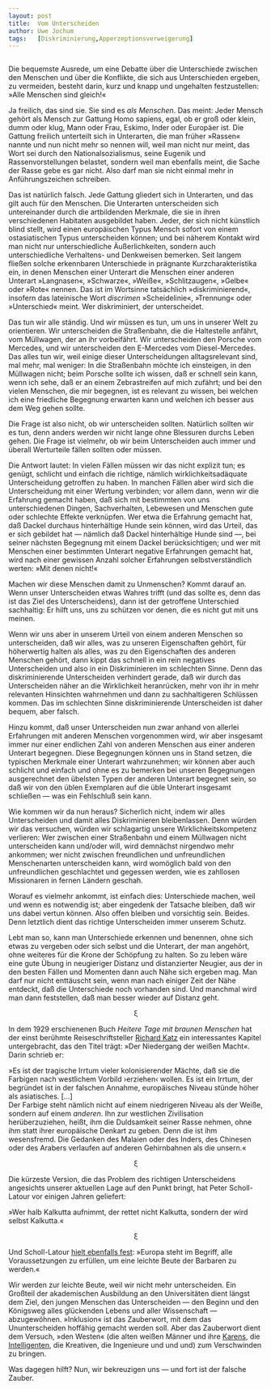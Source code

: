 ```yaml
---
layout:	post
title:	Vom Unterscheiden
author:	Uwe Jochum
tags:   [Diskriminierung,Apperzeptionsverweigerung]
---
```


<img src="https://vg07.met.vgwort.de/na/75946349ea5b44fdbc9d5d083f59f2d4" width="1" height="1" alt="">

Die bequemste Ausrede, um eine Debatte über die Unterschiede
zwischen den Menschen und über die Konflikte, die sich aus
Unterschieden ergeben, zu vermeiden, besteht darin, kurz und
knapp und ungehalten festzustellen: »Alle Menschen sind gleich!«

Ja freilich, das sind sie. Sie sind es *als Menschen*. Das meint:
Jeder Mensch gehört als Mensch zur Gattung Homo sapiens, egal, ob
er groß oder klein, dumm oder klug, Mann oder Frau, Eskimo, Inder
oder Europäer ist. Die Gattung freilich unterteilt sich in
Unterarten, die man früher »Rassen« nannte und nun nicht mehr so
nennen will, weil man nicht nur meint, das Wort sei durch den
Nationalsozialismus, seine Eugenik und Rassenvorstellungen
belastet, sondern weil man ebenfalls meint, die Sache der Rasse
gebe es gar nicht. Also darf man sie nicht einmal mehr in
Anführungszeichen schreiben.

Das ist natürlich falsch. Jede Gattung gliedert sich in
Unterarten, und das gilt auch für den Menschen. Die Unterarten
unterscheiden sich untereinander durch die artbildenden Merkmale,
die sie in ihren verschiedenen Habitaten ausgebildet
haben. Jeder, der sich nicht künstlich blind stellt, wird einen
europäischen Typus Mensch sofort von einem ostasiatischen Typus
unterscheiden können; und bei näherem Kontakt wird man nicht nur
unterschiedliche Äußerlichkeiten, sondern auch unterschiedliche
Verhaltens- und Denkweisen bemerken. Seit langem fließen solche
erkennbaren Unterschiede in prägnante Kurzcharakteristika ein, in
denen Menschen einer Unterart die Menschen einer anderen Unterart
»Langnasen«, »Schwarze«, »Weiße«, »Schlitzaugen«, »Gelbe« oder
»Rote« nennen. Das ist im Wortsinne tatsächlich
»diskriminierend«, insofern das lateinische Wort *discrimen*
»Scheidelinie«, »Trennung« oder »Unterschied« meint. Wer
diskriminiert, der unterscheidet.

Das tun wir alle ständig. Und wir müssen es tun, um uns in
unserer Welt zu orientieren. Wir unterscheiden die Straßenbahn,
die die Haltestelle anfährt, vom Müllwagen, der an ihr
vorbeifährt. Wir unterscheiden den Porsche vom Mercedes, und wir
unterscheiden den E-Mercedes vom Diesel-Mercedes. Das alles tun
wir, weil einige dieser Unterscheidungen alltagsrelevant sind,
mal mehr, mal weniger: In die Straßenbahn möchte ich einsteigen,
in den Müllwagen nicht; beim Porsche sollte ich wissen, daß er
schnell sein kann, wenn ich sehe, daß er an einem Zebrastreifen
auf mich zufährt; und bei den vielen Menschen, die mir begegnen,
ist es relevant zu wissen, bei welchen ich eine friedliche
Begegnung erwarten kann und welchen ich besser aus dem Weg gehen
sollte.

Die Frage ist also nicht, ob wir unterscheiden sollten. Natürlich
sollten wir es tun, denn anders werden wir nicht lange ohne
Blessuren durchs Leben gehen. Die Frage ist vielmehr, ob wir beim
Unterscheiden auch immer und überall Werturteile fällen sollten
oder müssen. 

Die Antwort lautet: In vielen Fällen müssen wir das nicht
explizit tun; es genügt, schlicht und einfach die richtige,
nämlich wirklichkeitsadäquate Unterscheidung getroffen zu
haben. In manchen Fällen aber wird sich die Unterscheidung mit
einer Wertung verbinden; vor allem dann, wenn wir die Erfahrung
gemacht haben, daß sich mit bestimmten von uns unterschiedenen
Dingen, Sachverhalten, Lebewesen und Menschen gute oder schlechte
Effekte verknüpfen. Wer etwa die Erfahrung gemacht hat, daß
Dackel durchaus hinterhältige Hunde sein können, wird das Urteil,
das er sich gebildet hat — nämlich daß Dackel hinterhältige Hunde
sind —, bei seiner nächsten Begegnung mit einem Dackel
berücksichtigen; und wer mit Menschen einer bestimmten Unterart
negative Erfahrungen gemacht hat, wird nach einer gewissen Anzahl
solcher Erfahrungen selbstverständlich werten: »Mit denen nicht!«

Machen wir diese Menschen damit zu Unmenschen? Kommt darauf
an. Wenn unser Unterscheiden etwas Wahres trifft (und das sollte
es, denn das ist das Ziel des Unterscheidens), dann ist der
getroffene Unterschied sachhaltig: Er hilft uns, uns zu schützen
vor denen, die es nicht gut mit uns meinen.

Wenn wir uns aber in unserem Urteil von einem anderen Menschen so
unterscheiden, daß wir alles, was zu unseren Eigenschaften
gehört, für höherwertig halten als alles, was zu den
Eigenschaften des anderen Menschen gehört, dann kippt das schnell
in ein rein negatives Unterscheiden und also in ein
Diskriminieren im schlechten Sinne. Denn das diskriminierende
Unterscheiden verhindert gerade, daß wir durch das Unterscheiden
näher an die Wirklichkeit heranrücken, mehr von ihr in mehr
relevanten Hinsichten wahrnehmen und dann zu sachhaltigeren
Schlüssen kommen. Das im schlechten Sinne diskriminierende
Unterscheiden ist daher bequem, aber falsch.

Hinzu kommt, daß unser Unterscheiden nun zwar anhand von allerlei
Erfahrungen mit anderen Menschen vorgenommen wird, wir aber
insgesamt immer nur einer endlichen Zahl von anderen Menschen aus
einer anderen Unterart begegnen. Diese Begegnungen können uns in
Stand setzen, die typischen Merkmale einer Unterart wahrzunehmen;
wir können aber auch schlicht und einfach und ohne es zu bemerken
bei unseren Begegnungen ausgerechnet den übelsten Typen der
anderen Unterart begegnet sein, so daß wir von den üblen
Exemplaren auf die üble Unterart insgesamt schließen — was ein
Fehlschluß sein kann.

Wie kommen wir da nun heraus? Sicherlich nicht, indem wir alles
Unterscheiden und damit alles Diskriminieren bleibenlassen. Denn
würden wir das versuchen, würden wir schlagartig unsere
Wirklichkeitskompetenz verlieren: Wer zwischen einer Straßenbahn
und einem Müllwagen nicht unterscheiden kann und/oder will, wird
demnächst nirgendwo mehr ankommen; wer nicht zwischen
freundlichen und unfreundlichen Menschenarten unterscheiden kann,
wird womöglich bald von den unfreundlichen geschlachtet und
gegessen werden, wie es zahllosen Missionaren in fernen Ländern
geschah.

Worauf es vielmehr ankommt, ist einfach dies: Unterschiede
machen, weil und wenn es notwendig ist; aber eingedenk der
Tatsache bleiben, daß wir uns dabei vertun können. Also offen
bleiben und vorsichtig sein. Beides. Denn letztlich dient das
richtige Unterscheiden immer unserem Schutz.

Lebt man so, kann man Unterschiede erkennen und benennen, ohne
sich etwas zu vergeben oder sich selbst und die Unterart, der man
angehört, ohne weiteres für die Krone der Schöpfung zu halten. So
zu leben wäre eine gute Übung in neugieriger Distanz und
distanzierter Neugier, aus der in den besten Fällen und Momenten
dann auch Nähe sich ergeben mag. Man darf nur nicht enttäuscht
sein, wenn man nach einiger Zeit der Nähe entdeckt, daß die
Unterschiede noch vorhanden sind. Und manchmal wird man dann
feststellen, daß man besser wieder auf Distanz geht.

<center>ξ</center>

In dem 1929 erschienenen Buch *Heitere Tage mit braunen Menschen*
hat der einst berühmte Reiseschriftsteller [Richard
Katz](https://de.wikipedia.org/wiki/Richard_Katz_(Schriftsteller))
ein interessantes Kapitel untergebracht, das den Titel trägt:
»Der Niedergang der weißen Macht«. Darin schrieb er:

»Es ist der tragische Irrtum vieler kolonisierender Mächte, daß
sie die Farbigen nach westlichem Vorbild ›erziehen‹ wollen. Es
ist ein Irrtum, der begründet ist in der falschen Annahme,
europäisches Niveau stünde höher als asiatisches. […]   
Der Farbige steht nämlich nicht auf einem niedrigeren Niveau als
der Weiße, sondern auf einem *anderen*. Ihn zur westlichen
Zivilisation herüberzuziehen, heißt, ihm die Duldsamkeit seiner
Rasse nehmen, ohne ihm statt ihrer europäische Denkart zu
geben. Denn die ist ihm wesensfremd. Die Gedanken des Malaien
oder des Inders, des Chinesen oder des Arabers verlaufen auf
anderen Gehirnbahnen als die unsern.«

<center>ξ</center>

Die kürzeste Version, die das Problem des richtigen
Unterscheidens angesichts unserer aktuellen Lage auf den Punkt
bringt, hat Peter Scholl-Latour vor einigen Jahren geliefert:

»Wer halb Kalkutta aufnimmt, der rettet nicht Kalkutta, sondern
der wird selbst Kalkutta.«

<center>ξ</center>

Und Scholl-Latour [hielt ebenfalls
fest](https://beruhmte-zitate.de/autoren/peter-scholl-latour/):
»Europa steht im Begriff, alle Voraussetzungen zu erfüllen, um
eine leichte Beute der Barbaren zu werden.«

Wir werden zur leichte Beute, weil wir nicht mehr
unterscheiden. Ein Großteil der akademischen Ausbildung an den
Universitäten dient längst dem Ziel, den jungen Menschen das
Unterscheiden — den Beginn und den Königsweg alles glückenden
Lebens und aller Wissenschaft — abzugewöhnen. »Inklusion« ist das
Zauberwort, mit dem das Ununterscheiden hoffähig gemacht werden
soll. Aber das Zauberwort dient dem Versuch, »den Westen« (die
alten weißen Männer und ihre
[Karens](https://de.wikipedia.org/wiki/Karen_(Meme)), die
[Intelligenten](https://www.ulsterinstitute.org/ebook/THE%20INTELLIGENCE%20OF%20NATIONS%20-%20Richard%20Lynn,%20David%20Becker.pdf),
die Kreativen, die Ingenieure und und und) zum Verschwinden zu
bringen.

Was dagegen hilft? Nun, wir bekreuzigen uns — und fort ist der
falsche Zauber.

